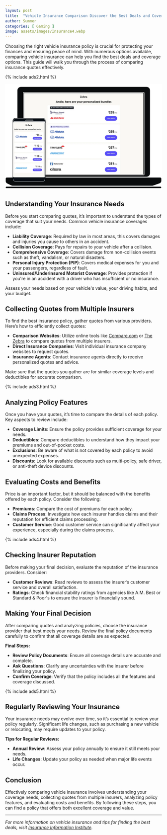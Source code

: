 ```yaml
---
layout: post
title:  "Vehicle Insurance Comparison Discover the Best Deals and Coverage Options"
author: Summer
categories: [ Gaming ]
image: assets/images/Insurance4.webp
---
```


Choosing the right vehicle insurance policy is crucial for protecting your finances and ensuring peace of mind. With numerous options available, comparing vehicle insurance can help you find the best deals and coverage options. This guide will walk you through the process of comparing insurance quotes effectively.

{% include ads2.html %}

![Insurance](/assets/images/Insurance4.webp)

## Understanding Your Insurance Needs

Before you start comparing quotes, it’s important to understand the types of coverage that suit your needs. Common vehicle insurance coverages include:

- **Liability Coverage**: Required by law in most areas, this covers damages and injuries you cause to others in an accident.
- **Collision Coverage**: Pays for repairs to your vehicle after a collision.
- **Comprehensive Coverage**: Covers damage from non-collision events such as theft, vandalism, or natural disasters.
- **Personal Injury Protection (PIP)**: Covers medical expenses for you and your passengers, regardless of fault.
- **Uninsured/Underinsured Motorist Coverage**: Provides protection if you're in an accident with a driver who has insufficient or no insurance.

Assess your needs based on your vehicle's value, your driving habits, and your budget.

## Collecting Quotes from Multiple Insurers

To find the best insurance policy, gather quotes from various providers. Here’s how to efficiently collect quotes:

- **Comparison Websites**: Utilize online tools like [Compare.com](https://www.compare.com) or [The Zebra](https://www.thezebra.com) to compare quotes from multiple insurers.
- **Direct Insurance Companies**: Visit individual insurance company websites to request quotes.
- **Insurance Agents**: Contact insurance agents directly to receive personalized quotes and advice.

Make sure that the quotes you gather are for similar coverage levels and deductibles for accurate comparison.

{% include ads3.html %}

## Analyzing Policy Features

Once you have your quotes, it’s time to compare the details of each policy. Key aspects to review include:

- **Coverage Limits**: Ensure the policy provides sufficient coverage for your needs.
- **Deductibles**: Compare deductibles to understand how they impact your premiums and out-of-pocket costs.
- **Exclusions**: Be aware of what is not covered by each policy to avoid unexpected expenses.
- **Discounts**: Look for available discounts such as multi-policy, safe driver, or anti-theft device discounts.

## Evaluating Costs and Benefits

Price is an important factor, but it should be balanced with the benefits offered by each policy. Consider the following:

- **Premiums**: Compare the cost of premiums for each policy.
- **Claims Process**: Investigate how each insurer handles claims and their reputation for efficient claims processing.
- **Customer Service**: Good customer service can significantly affect your experience, especially during the claims process.

{% include ads4.html %}

## Checking Insurer Reputation

Before making your final decision, evaluate the reputation of the insurance providers. Consider:

- **Customer Reviews**: Read reviews to assess the insurer’s customer service and overall satisfaction.
- **Ratings**: Check financial stability ratings from agencies like A.M. Best or Standard & Poor's to ensure the insurer is financially sound.

## Making Your Final Decision

After comparing quotes and analyzing policies, choose the insurance provider that best meets your needs. Review the final policy documents carefully to confirm that all coverage details are as expected.

**Final Steps:**
- **Review Policy Documents**: Ensure all coverage details are accurate and complete.
- **Ask Questions**: Clarify any uncertainties with the insurer before finalizing your policy.
- **Confirm Coverage**: Verify that the policy includes all the features and coverage discussed.

{% include ads5.html %}

## Regularly Reviewing Your Insurance

Your insurance needs may evolve over time, so it’s essential to review your policy regularly. Significant life changes, such as purchasing a new vehicle or relocating, may require updates to your policy.

**Tips for Regular Reviews:**
- **Annual Review**: Assess your policy annually to ensure it still meets your needs.
- **Life Changes**: Update your policy as needed when major life events occur.

## Conclusion

Effectively comparing vehicle insurance involves understanding your coverage needs, collecting quotes from multiple insurers, analyzing policy features, and evaluating costs and benefits. By following these steps, you can find a policy that offers both excellent coverage and value.

---

*For more information on vehicle insurance and tips for finding the best deals, visit [Insurance Information Institute](https://www.iii.org).* 
